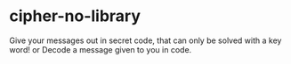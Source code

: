 # cipher-no-library
Give your messages out in secret code, that can only be solved with a key word!  or Decode a message given to you in code.
